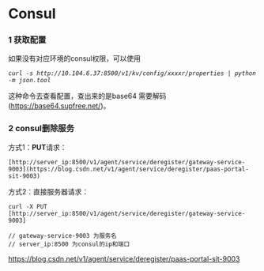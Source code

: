 # Consul

### 1 获取配置

如果没有对应环境的consul权限，可以使用

*`curl -s http://10.104.6.37:8500/v1/kv/config/xxxxr/properties | python -m json.tool`*

这种命令去查看配置，查出来的是base64  需要解码(https://base64.supfree.net/)。



### 2 consul删除服务

方式1：**PUT**请求：

```
[http://server_ip:8500/v1/agent/service/deregister/gateway-service-9003](https://blog.csdn.net/v1/agent/service/deregister/paas-portal-sit-9003)
```



方式2：直接服务器请求：

```
curl -X PUT [http://server_ip:8500/v1/agent/service/deregister/gateway-service-9003]

// gateway-service-9003 为服务名
// server_ip:8500 为consul的ip和端口
```

https://blog.csdn.net/v1/agent/service/deregister/paas-portal-sit-9003

 

